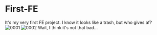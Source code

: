 # First-FE
It's my very first FE project. I know it looks like a trash, but who gives af?
![0001](https://user-images.githubusercontent.com/91788925/139457577-328bbe52-e9c1-4d17-9131-cc842f89adf5.jpg)
![0002](https://user-images.githubusercontent.com/91788925/139457595-df5ac2ca-0887-41db-8fe1-644000998eb0.jpg)
Wait, I think it's not that bad...
